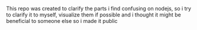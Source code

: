 This repo was created to clarify the parts i find confusing on nodejs, so i try to clarify it to myself, visualize them if possible
and i thought it might be beneficial to someone else so i made it public 
